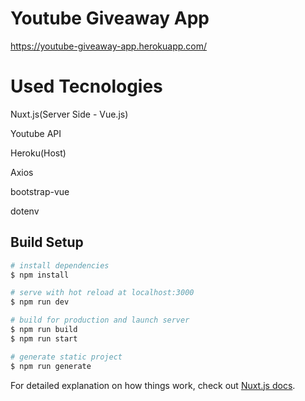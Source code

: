 # Youtube Giveaway App
https://youtube-giveaway-app.herokuapp.com/

# Used Tecnologies
Nuxt.js(Server Side - Vue.js)

Youtube API

Heroku(Host)

Axios

bootstrap-vue

dotenv

## Build Setup

```bash
# install dependencies
$ npm install

# serve with hot reload at localhost:3000
$ npm run dev

# build for production and launch server
$ npm run build
$ npm run start

# generate static project
$ npm run generate
```

For detailed explanation on how things work, check out [Nuxt.js docs](https://nuxtjs.org).

